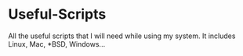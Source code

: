 # Useful-Scripts
All the useful scripts that I will need while using my system. It includes Linux, Mac, *BSD, Windows...
